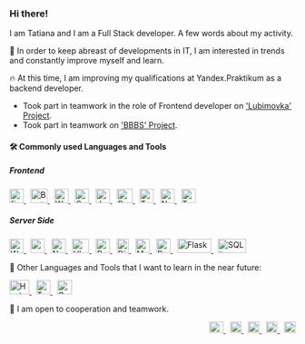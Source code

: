 ### Hi there!

I am Tatiana and I am a Full Stack developer. A few words about my activity.

🌱 In order to keep abreast of developments in IT, I am interested in trends and constantly improve myself and learn.

🔥 At this time, I am improving my qualifications at Yandex.Praktikum as a backend developer.
- Took part in teamwork in the role of Frontend developer on ['Lubimovka' Project](https://github.com/Studio-Yandex-Practicum/lubimovka_frontend).
- Took part in teamwork on ['BBBS' Project](https://github.com/whodef/bbbs).

#### 🛠️ Commonly used Languages and Tools

##### Frontend
<p align="left"> 
  <a href="https://www.figma.com/" target="_blank"> 
    <img src="https://www.vectorlogo.zone/logos/figma/figma-icon.svg" alt="figma" width="25" height="25"/>
  </a>&nbsp;
  <a href="https://getbootstrap.com/" target="_blank"> 
    <img src="https://upload.wikimedia.org/wikipedia/commons/thumb/b/b2/Bootstrap_logo.svg/512px-Bootstrap_logo.svg.png" alt="Bootstrap" width="30" height="25"/>
  </a>&nbsp;
  <a href="https://webpack.js.org/" target="_blank"> 
    <img src="https://coollogo.net/wp-content/uploads/2021/03/Webpack-logo.svg" alt="Webpack" width="25" height="25"/>
  </a>&nbsp;
  <a href="https://sass-lang.com/styleguide/brand" target="_blank"> 
    <img src="https://sass-lang.com/assets/img/styleguide/seal-color-aef0354c.png" alt="Sass" width="25" height="25"/>
  </a>&nbsp;
  <a href="https://www.javascript.com/" target="_blank"> 
    <img src="https://cdn.iconscout.com/icon/free/png-256/javascript-2752148-2284965.png" alt="JavaScript" width="25" height="25"/>
  </a>&nbsp;
  <a href="https://reactjs.org/" target="_blank"> 
    <img src="https://upload.wikimedia.org/wikipedia/commons/thumb/a/a7/React-icon.svg/2300px-React-icon.svg.png" alt="React" width="28" height="25"/>
  </a>&nbsp;
  <a href="https://www.typescriptlang.org/" target="_blank"> 
    <img src="https://upload.wikimedia.org/wikipedia/commons/thumb/4/4c/Typescript_logo_2020.svg/1200px-Typescript_logo_2020.svg.png" alt="TypeScript" width="25" height="25"/>
  </a>&nbsp;
  <a href="https://nextjs.org/" target="_blank"> 
    <img src="https://www.rlogical.com/wp-content/uploads/2021/08/Rlogical-Blog-Images-thumbnail.png" alt="Next.js" width="25" height="25"/>
  </a>&nbsp;
  <a href="https://jestjs.io/" target="_blank"> 
    <img src="https://symbols.getvecta.com/stencil_25/40_jest.5fde12ec22.png" alt="Tests: Jest" width="25" height="25"/>
  </a>
</p>

##### Server Side
<p align="left">
    <a href="https://www.jetbrains.com/pycharm/" target="_blank"> 
    <img src="https://www.helenjoscott.com/wp-content/uploads/2022/03/jb_beam.png" alt="WebStorm" width="25" height="25"/>
  </a>&nbsp;
  <a href="https://expressjs.com/" target="_blank"> 
    <img src="https://pngimage.net/wp-content/uploads/2018/05/express-js-png-5.png" alt="express.js" width="25" height="25"/>
  </a>&nbsp;
  <a href="https://nodejs.org/en/" target="_blank"> 
    <img src="https://devstickers.com/assets/img/pro/kh7x.png" alt="Node.js" width="25" height="25"/>
  </a>&nbsp;
  <a href="https://ubuntu.com/" target="_blank"> 
    <img src="https://1000logos.net/wp-content/uploads/2017/06/Ubuntu-Logo.png" alt="Ubuntu" width="30" height="25"/>
  </a>&nbsp;
  <a href="https://www.python.org/" target="_blank"> 
    <img src="https://upload.wikimedia.org/wikipedia/commons/thumb/c/c3/Python-logo-notext.svg/1200px-Python-logo-notext.svg.png" alt="Python 3" width="25" height="25"/>
  </a>&nbsp;
  <a href="https://www.djangoproject.com/" target="_blank"> 
    <img src="https://seeklogo.com/images/D/django-logo-F46C1DD95E-seeklogo.com.png" alt="Django" width="21" height="25"/>
  </a>&nbsp;
  <a href="https://www.mongodb.com/" target="_blank"> 
    <img src="https://emanueleciriachi.net/wp-content/uploads/2019/01/logo-mongodb-png-mongodb-logo-png-400.png" alt="MongoDB" width="25" height="25"/>
  </a>&nbsp;
  <a href="https://www.postgresql.org/" target="_blank"> 
    <img src="https://upload.wikimedia.org/wikipedia/commons/thumb/2/29/Postgresql_elephant.svg/993px-Postgresql_elephant.svg.png" alt="PostgreSQL" width="25" height="25"/>
  </a>&nbsp;
  <a href="https://flask.palletsprojects.com/en/2.1.x/" target="_blank"> 
    <img src="https://upload.wikimedia.org/wikipedia/commons/thumb/3/3c/Flask_logo.svg/1280px-Flask_logo.svg.png" alt="Flask" width="60" height="25"/>
  </a>&nbsp;
  <a href="https://www.sqlite.org/index.html" target="_blank"> 
    <img src="https://upload.wikimedia.org/wikipedia/commons/thumb/3/38/SQLite370.svg/1280px-SQLite370.svg.png" alt="SQLite" width="50" height="25"/>
  </a>
</p>

🏹 Other Languages and Tools that I want to learn in the near future:
<p align="left">
  <a href="https://www.haskell.org/" target="_blank"> 
    <img src="https://res.cloudinary.com/practicaldev/image/fetch/s--G0P1KX-J--/c_imagga_scale,f_auto,fl_progressive,h_900,q_auto,w_1600/https://thepracticaldev.s3.amazonaws.com/i/5sbbqt9sxzw0sspnr7at.png" alt="Haskell" width="35" height="25"/>
  </a>&nbsp;
  <a href="https://www.tensorflow.org/" target="_blank"> 
    <img src="https://upload.wikimedia.org/wikipedia/commons/thumb/2/2d/Tensorflow_logo.svg/1200px-Tensorflow_logo.svg.png" alt="Tensorflow" width="25" height="25"/>
  </a>&nbsp;
  <a href="https://go.dev/" target="_blank"> 
    <img src="https://realtoughcandy.com/wp-content/uploads/2020/11/golang-gopher.png" alt="Go Lang" width="26" height="25"/>
  </a>
</p>

🤝 I am open to cooperation and teamwork.

<p align="right">
  <a href="mailto:tatiana@seliuk.com">
    <img src="https://cdn.pixabay.com/photo/2019/10/19/17/24/gmail-4561841_1280.png" alt="e-mail" width="25" height="20" />
  </a>&nbsp;
  <a href="https://t.me/awedev" target="_blank">
    <img src="https://www.freeiconspng.com/thumbs/telegram-icon/web-telegram-icon--captiva-iconset--bokehlicia-4.png" alt="Telegram" width="20" height="20" />
  </a>&nbsp;
  <a href="https://www.linkedin.com/in/tatiana-seliuk/" target="_blank">
    <img src="https://upload.wikimedia.org/wikipedia/commons/thumb/c/ca/LinkedIn_logo_initials.png/800px-LinkedIn_logo_initials.png" alt="LinkedIn" width="20" height="20" />
  </a>&nbsp;
  <a href="https://www.instagram.com/whodef/" target="_blank">
     <img src="https://seeklogo.com/images/I/instagram-logo-041EABACE1-seeklogo.com.png" alt="Insta" width="20" height="20" />
   </a>&nbsp;
   <a href="https://twitter.com/whodefinit" target="_blank">
     <img src="https://www.pngall.com/wp-content/uploads/2016/07/Twitter-Download-PNG.png" alt="Twitter" width="20" height="20" />
   </a>
</p>


<!-- 
**whodef/whodef** is a ✨ _special_ ✨ repository because its `README.md` (this file) appears on your GitHub profile.
<a href="https://git-scm.com/" target="_blank"> 
  <img src="https://www.vectorlogo.zone/logos/git-scm/git-scm-icon.svg" alt="Git" width="30" height="30"/>
</a>
<a href="https://nextjs.org/" target="_blank"> 
  <img src="https://icedevera.com/images/skills/frontEnd/next.png" alt="Next.js" width="30" height="30"/>
</a>
<a href="https://www.jetbrains.com/webstorm/" target="_blank">
  <img src="https://seeklogo.com/images/W/webstorm-logo-691E749F21-seeklogo.com.png" alt="WebStorm" width="30" height="30"/>
</a>
<a href="https://www.w3schools.com/html/" target="_blank">
  <img src="https://cryptologos.cc/logos/html-coin-html-logo.png" alt="HTML" width="25" height="25"/>
</a>
<a href="https://www.w3schools.com/css/" target="_blank"> 
  <img src="https://icon-library.com/images/css-xxl_10573.png" alt="CSS" width="25" height="25"/>
</a> 

    

<a href="https://code.visualstudio.com/" target="_blank"> <img src="https://code.visualstudio.com/assets/images/code-stable.png" alt="VS Code" width="30" height="30"/></a>
<a href="https://about.gitlab.com/" target="_blank"> <img src="https://cdn.freebiesupply.com/logos/large/2x/gitlab-logo-svg-vector.svg" alt="GitLab" width="30" height="27"/></a>

Animated GIF:
<img src="https://c.tenor.com/dfyaJw2Yne0AAAAi/meong-cat.gif" alt="Keep calm, just work!" width="100" height="90" />

Pic with Pusheen:
<img src="https://cdn.custom-cursor.com/packs/2991/pusheen-with-laptop-cursor-pack.png" alt="Keep calm, just work!" width="170" height="90" />
Here are some ideas to get you started:

- 🔭 I’m currently working on ...
- 🌱 I’m currently learning ...
- 👯 I’m looking to collaborate on ...
- 🤔 I’m looking for help with ...
- 💬 Ask me about ...
- 📫 How to reach me: ...
- 😄 Pronouns: ...
- ⚡ Fun fact: ...
-->
